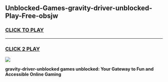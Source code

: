 
## Unblocked-Games-gravity-driver-unblocked-Play-Free-obsjw
<h3>
<a href="https://premium76.site?title=gravity-driver-unblocked&ref=23A">CLICK TO PLAY</a></h3>
<hr>

<h3>
<a href="https://premium76.site?title=gravity-driver-unblocked&ref=23A">CLICK 2 PLAY</a>
  
</h3>

<a href="https://premium76.site?title=gravity-driver-unblocked&ref=23A"><img src="https://clearcache.store/games.png"></a>


**gravity-driver-unblocked games unblocked: Your Gateway to Fun and Accessible Online Gaming**
